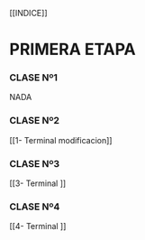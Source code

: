 [[INDICE]]
# PRIMERA ETAPA

### CLASE Nº1
NADA

### CLASE Nº2
[[1- Terminal modificacion]]

### CLASE Nº3
[[3- Terminal ]]

### CLASE Nº4
[[4- Terminal ]]


